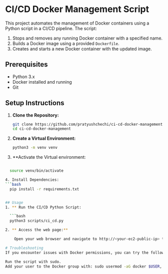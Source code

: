 # CI/CD Docker Management Script

This project automates the management of Docker containers using a Python script in a CI/CD pipeline. The script:
1. Stops and removes any running Docker container with a specified name.
2. Builds a Docker image using a provided `Dockerfile`.
3. Creates and starts a new Docker container with the updated image.


## Prerequisites

- Python 3.x
- Docker installed and running
- Git

## Setup Instructions

1. **Clone the Repository:**

   ```bash
   git clone https://github.com/pratyushchechi/ci-cd-docker-management.git
   cd ci-cd-docker-management

2. **Create a Virtual Environment:**

    ```bash
    python3 -m venv venv


3. **Activate the Virtual environment:

  ```bash

    source venv/bin/activate

4. Install Dependencies:
  ```bash
    pip install -r requirements.txt


## Usage
1. ** Run the CI/CD Python Script:
  
    ```bash
    python3 scripts/ci_cd.py

2. ** Access the web page:**
 
      Open your web browser and navigate to http://<your-ec2-public-ip> to view the HTML page served by the Docker container.

# Troubleshooting
If you encounter issues with Docker permissions, you can try the following:

Run the script with sudo.
Add your user to the Docker group with: sudo usermod -aG docker $USER, then log out and log back in.
    
